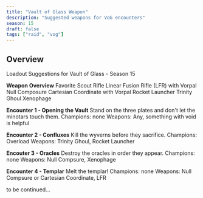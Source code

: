 ```yaml
---
title: "Vault of Glass Weapon"
description: "Suggested weapons for VoG encounters"
season: 15
draft: false
tags: ["raid", "vog"]
---
```


## Overview
Loadout Suggestions for Vault of Glass - Season 15

**Weapon Overview**
Favorite Scout Rifle
Linear Fusion Rifle (LFR) with Vorpal
Null Composure
Cartesian Coordinate with Vorpal
Rocket Launcher
Trinity Ghoul
Xenophage

**Encounter 1 - Opening the Vault**
Stand on the three plates and don't let the minotars touch them.
Champions: none
Weapons: Any, something with void is helpful

**Encounter 2 - Confluxes**
Kill the wyverns before they sacrifice.
Champions: Overload
Weapons: Trinity Ghoul, Rocket Launcher

**Encouter 3 - Oracles**
Destroy the oracles in order they appear.
Champions: none
Weapons: Null Compsure, Xenophage

**Encounter 4 - Templar**
Melt the templar!
Champions: none
Weapons: Null Compsure or Cartesian Coordinate, LFR

to be continued...
